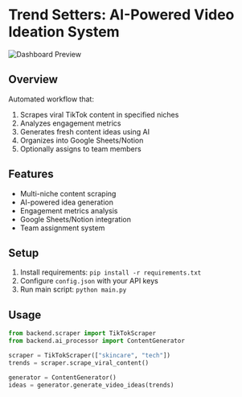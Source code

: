 # Trend Setters: AI-Powered Video Ideation System

![Dashboard Preview](/output/screenshots/dashboard.png)

## Overview
Automated workflow that:
1. Scrapes viral TikTok content in specified niches
2. Analyzes engagement metrics
3. Generates fresh content ideas using AI
4. Organizes into Google Sheets/Notion
5. Optionally assigns to team members

## Features
- Multi-niche content scraping
- AI-powered idea generation
- Engagement metrics analysis
- Google Sheets/Notion integration
- Team assignment system

## Setup
1. Install requirements: `pip install -r requirements.txt`
2. Configure `config.json` with your API keys
3. Run main script: `python main.py`

## Usage
```python
from backend.scraper import TikTokScraper
from backend.ai_processor import ContentGenerator

scraper = TikTokScraper(["skincare", "tech"])
trends = scraper.scrape_viral_content()

generator = ContentGenerator()
ideas = generator.generate_video_ideas(trends)